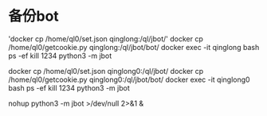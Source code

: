 # 备份bot

'docker cp /home/ql0/set.json qinglong:/ql/jbot/'
docker cp /home/ql0/getcookie.py qinglong:/ql/jbot/bot/
docker exec -it qinglong bash
ps -ef
kill 1234
python3 -m jbot

docker cp /home/ql0/set.json qinglong0:/ql/jbot/
docker cp /home/ql0/getcookie.py qinglong0:/ql/jbot/bot/
docker exec -it qinglong0 bash
ps -ef
kill 1234
python3 -m jbot

nohup python3 -m jbot >/dev/null 2>&1 &
